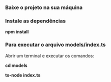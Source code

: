 ### Baixe o projeto na sua máquina

### Instale as dependências
**npm install**

### Para executar o arquivo models/index.ts
Abrir um terminal e executar os comandos:

**cd models**

**ts-node index.ts**